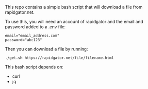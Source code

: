 This repo contains a simple bash script that will download a file from rapidgator.net.

To use this, you will need an account of rapidgator and the email and password added to a .env file:

```
email="email_address.com"
password="abc123"
```

Then you can download a file by running:

```
./get.sh https://rapidgator.net/file/filename.html
```

This bash script depends on:

* curl
* jq


